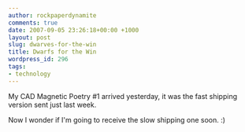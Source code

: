 ```yaml
---
author: rockpaperdynamite
comments: true
date: 2007-09-05 23:26:18+00:00 +1000
layout: post
slug: dwarves-for-the-win
title: Dwarfs for the Win
wordpress_id: 296
tags:
- technology
---
```


My CAD Magnetic Poetry #1 arrived yesterday, it was the fast shipping version sent just last week.

Now I wonder if I'm going to receive the slow shipping one soon. :)
